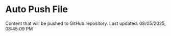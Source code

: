# Auto Push File

Content that will be pushed to GitHub repository.
Last updated: 08/05/2025, 08:45:09 PM